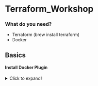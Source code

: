 # Terraform_Workshop

### What do you need?
- Terraform (brew install terraform)
- Docker 

## Basics

#### Install Docker Plugin

<details>
  <summary>Click to expand!</summary>
  
```
terraform {
  required_providers {
    docker = {
      source = "kreuzwerker/docker"
    }
  }
}

provider "docker" {}
```
</details>

